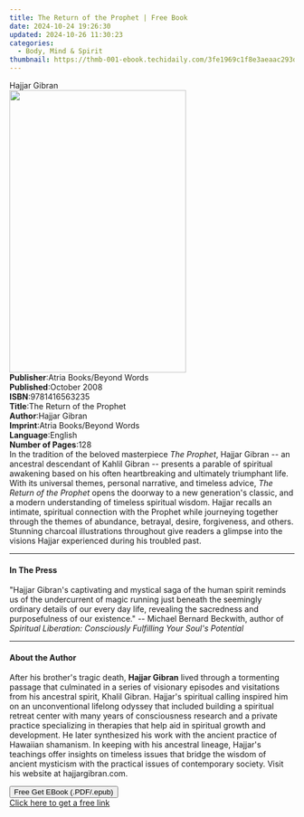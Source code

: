 ```yaml
---
title: The Return of the Prophet | Free Book
date: 2024-10-24 19:26:30
updated: 2024-10-26 11:30:23
categories:
  - Body, Mind & Spirit
thumbnail: https://thmb-001-ebook.techidaily.com/3fe1969c1f8e3aeaac293d7b1b96bee4822f52708c3017f4adf054ba2ad3dd42.jpg
---
```

<main id="book-container">
  <div class="flex flex-col">
    <div class="book-brief flex-1 py-6 px-4 sm:p-6 md:py-10 md:px-8">
      <!-- brief-->
      <div class="book-brief-main">Hajjar Gibran</div>
    </div>
    <div
      class="book-meta-info flex-1 grid gap-4 col-start-1 col-end-3 row-start-1 sm:mb-6 sm:grid-cols-4 lg:gap-6 lg:col-start-2 lg:row-end-6 lg:row-span-6 lg:mb-0"
    >
      <div
        class="book-meta-info-left place-content-center mt-4 p-4 text-sm leading-6 col-start-2 col-span-2 dark:text-slate-400"
      >
        <img
          class="w-full h-500 object-cover rounded-lg sm:h-255 sm:col-span-2 lg:col-span-full"
          src="https://img-001-ebook.techidaily.com/9777fbfae2ee75a08f67ad1bab0c18ba68d94159d58f6a32b6185897518dc614.jpg"
          alt=""
          width="312"
          height="500"
        />
      </div>
      <div
        class="book-meta-info-right mt-2 col-start-1 row-start-2 col-span-3 self-center"
      >
        <!-- meta data  -->
        <div class="flex flex-col px-4 md:px-8">
          <div class="flex-1">
            <strong>Publisher</strong>:<span class="px-2"
              >Atria Books/Beyond Words</span
            >
          </div>
          <div class="flex-1">
            <strong>Published</strong>:<span class="px-2">October 2008</span>
          </div>
          <div class="flex-1">
            <strong>ISBN</strong>:<span class="px-2">9781416563235</span>
          </div>
          <div class="flex-1">
            <strong>Title</strong>:<span class="px-2"
              >The Return of the Prophet</span
            >
          </div>
          <div class="flex-1">
            <strong>Author</strong>:<span class="px-2">Hajjar Gibran</span>
          </div>
          <div class="flex-1">
            <strong>Imprint</strong>:<span class="px-2"
              >Atria Books/Beyond Words</span
            >
          </div>
          <div class="flex-1">
            <strong>Language</strong>:<span class="px-2">English</span>
          </div>
          <div class="flex-1">
            <strong>Number of Pages</strong>:<span class="px-2">128</span>
          </div>
        </div>
      </div>
    </div>
    <div class="book-description flex-1 py-6 px-4 sm:p-6 md:py-10 md:px-8">
      <div class="book-description-main">
        <div accordion-content="" id="description">
          In the tradition of the beloved masterpiece <i>The Prophet</i>, Hajjar
          Gibran -- an ancestral descendant of Kahlil Gibran -- presents a
          parable of spiritual awakening based on his often heartbreaking and
          ultimately triumphant life. With its universal themes, personal
          narrative, and timeless advice, <i>The Return of the Prophet</i> opens
          the doorway to a new generation's classic, and a modern understanding
          of timeless spiritual wisdom. Hajjar recalls an intimate, spiritual
          connection with the Prophet while journeying together through the
          themes of abundance, betrayal, desire, forgiveness, and others.
          Stunning charcoal illustrations throughout give readers a glimpse into
          the visions Hajjar experienced during his troubled past.
        </div>
      </div>
    </div>
    <div class="book-excerpts flex-1 py-6 px-4 sm:p-6 md:py-10 md:px-8">
      <!-- excerpts-->
      <div class="book-excerpts-main">
        <hr />
        <h4 class="placeholder placeholder-heading">
          <span>In The Press</span>
        </h4>
        <p>
          "Hajjar Gibran's captivating and mystical saga of the human spirit
          reminds us of the undercurrent of magic running just beneath the
          seemingly ordinary details of our every day life, revealing the
          sacredness and purposefulness of our existence." -- Michael Bernard
          Beckwith, author of
          <i
            >Spiritual Liberation: Consciously Fulfilling Your Soul's
            Potential</i
          >
        </p>
      </div>
    </div>
    <div class="book-about-author flex-1 py-6 px-4 sm:p-6 md:py-10 md:px-8">
      <!-- about author-->
      <div class="book-main-author-main">
        <hr />
        <h4 class="placeholder placeholder-heading">
          <span>About the Author</span>
        </h4>
        <p>
          After his brother's tragic death, <b>Hajjar Gibran</b> lived through a
          tormenting passage that culminated in a series of visionary episodes
          and visitations from his ancestral spirit, Khalil Gibran. Hajjar's
          spiritual calling inspired him on an unconventional lifelong odyssey
          that included building a spiritual retreat center with many years of
          consciousness research and a private practice specializing in
          therapies that help aid in spiritual growth and development. He later
          synthesized his work with the ancient practice of Hawaiian shamanism.
          In keeping with his ancestral lineage, Hajjar's teachings offer
          insights on timeless issues that bridge the wisdom of ancient
          mysticism with the practical issues of contemporary society. Visit his
          website at hajjargibran.com.
        </p>
      </div>
    </div>
    <div class="book-free-get flex-1 py-6 px-4 sm:p-6 md:py-10 md:px-8">
      <button
        id="btn-free-get"
        class="bg-blue-500 hover:bg-blue-700 text-white font-bold py-2 px-4 rounded"
      >
        Free Get EBook (.PDF/.epub)
      </button>
      <div id="countdown-display" class="px-2 text-lg mt-2"></div>
      <a
        id="free-link"
        class="hidden bg-blue-500 hover:bg-blue-700 text-white font-bold py-2 px-4 rounded"
        href="https://www.ebooks.com/en-us/book/363962/the-return-of-the-prophet/hajjar-gibran/"
        target="_blank"
        >Click here to get a free link</a
      >
    </div>
    <script>
      let countdownTime = 0;
      let countdownInterval = null;
      document
        .getElementById('btn-free-get')
        .addEventListener('click', startCountdown);
      function startCountdown() {
        countdownTime = new Date().getTime() + 60000 * 3;
        countdownInterval = setInterval(updateCountdown, 1000);
        document.getElementById('btn-free-get').disabled = true;
        document
          .getElementById('btn-free-get')
          .classList.add('bg-gray-500', 'cursor-not-allowed');
      }
      function updateCountdown() {
        let currentTime = new Date().getTime();
        let timeLeft = countdownTime - currentTime;
        let secondsLeft = Math.floor(timeLeft / 1000);
        document.getElementById('countdown-display').innerHTML =
          `Remaining time: ${secondsLeft} seconds.`;
        if (secondsLeft <= 0) {
          clearInterval(countdownInterval);
          document.getElementById('btn-free-get').classList.add('hidden');
          document.getElementById('free-link').classList.remove('hidden');
          document.getElementById('countdown-display').innerHTML = '';
        }
      }
    </script>
  </div>
</main>
